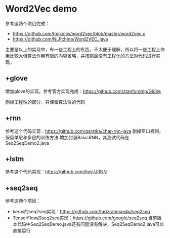 # Word2Vec demo

参考这两个项目完成：
- https://github.com/tmikolov/word2vec/blob/master/word2vec.c
- https://github.com/NLPchina/Word2VEC_java

主要是以上的实现中，有一些工程上的东西，不太便于理解，所以将一些工程上作用比较大但算法作用有限的内容省略，并按照最没有工程化的方法对代码进行实现。

## +glove
增加glove的实现，参考官方实现完成：https://github.com/stanfordnlp/GloVe

删掉工程性的部分，只保留算法性的代码

## +rnn
参考这个代码实现：https://github.com/garstka/char-rnn-java
删掉窗口机制，保留单层和多层的训练方法
增加封装BasicRNN，其测试代码在Seq2SeqDemo2.java

## +lstm
参考这个代码实现：https://github.com/lipiji/JRNN


## +seq2seq
参考这两个项目：
- keras的seq2seq实现：https://github.com/farizrahman4u/seq2seq
- TensorFlow的seq2seq实现：https://github.com/google/seq2seq
当前版本代码中Seq2SeqDemo.java还有问题没有解决，Seq2SeqDemo2.java可以直接运行

